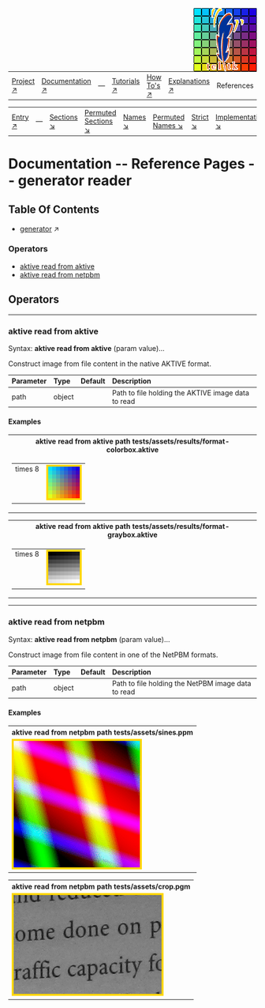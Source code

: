 <img src='../assets/aktive-logo-128.png' style='float:right;'>

||||||||
|---|---|---|---|---|---|---|
|[Project ↗](../../README.md)|[Documentation ↗](../index.md)|&mdash;|[Tutorials ↗](../tutorials.md)|[How To's ↗](../howtos.md)|[Explanations ↗](../explanations.md)|References|

|||||||||
|---|---|---|---|---|---|---|---|
|[Entry ↗](index.md)|&mdash;|[Sections ↘](bysection.md)|[Permuted Sections ↘](bypsection.md)|[Names ↘](byname.md)|[Permuted Names ↘](bypname.md)|[Strict ↘](strict.md)|[Implementations ↘](bylang.md)|

# Documentation -- Reference Pages -- generator reader

## Table Of Contents

  - [generator](generator.md) ↗


### Operators

 - [aktive read from aktive](#read_from_aktive)
 - [aktive read from netpbm](#read_from_netpbm)

## Operators

---
### <a name='read_from_aktive'></a> aktive read from aktive

Syntax: __aktive read from aktive__  (param value)...

Construct image from file content in the native AKTIVE format.

|Parameter|Type|Default|Description|
|:---|:---|:---|:---|
|path|object||Path to file holding the AKTIVE image data to read|

#### <a name='read_from_aktive__examples'></a> Examples

<table><tr><th>aktive read from aktive path tests/assets/results/format-colorbox.aktive</th></tr>
<tr><td valign='top'><table><tr><td valign='top'>times 8</td><td valign='top'><img src='example-00471.gif' alt='aktive read from aktive path tests/assets/results/format-colorbox.aktive' style='border:4px solid gold'></td></tr></table></td></tr></table>

<table><tr><th>aktive read from aktive path tests/assets/results/format-graybox.aktive</th></tr>
<tr><td valign='top'><table><tr><td valign='top'>times 8</td><td valign='top'><img src='example-00472.gif' alt='aktive read from aktive path tests/assets/results/format-graybox.aktive' style='border:4px solid gold'></td></tr></table></td></tr></table>


---
### <a name='read_from_netpbm'></a> aktive read from netpbm

Syntax: __aktive read from netpbm__  (param value)...

Construct image from file content in one of the NetPBM formats.

|Parameter|Type|Default|Description|
|:---|:---|:---|:---|
|path|object||Path to file holding the NetPBM image data to read|

#### <a name='read_from_netpbm__examples'></a> Examples

<table><tr><th>aktive read from netpbm path tests/assets/sines.ppm</th></tr>
<tr><td valign='top'><img src='example-00473.gif' alt='aktive read from netpbm path tests/assets/sines.ppm' style='border:4px solid gold'></td></tr></table>

<table><tr><th>aktive read from netpbm path tests/assets/crop.pgm</th></tr>
<tr><td valign='top'><img src='example-00474.gif' alt='aktive read from netpbm path tests/assets/crop.pgm' style='border:4px solid gold'></td></tr></table>


